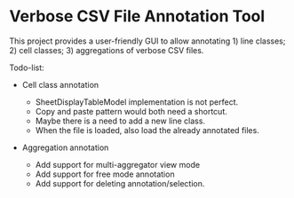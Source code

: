 # Verbose CSV File Annotation Tool
This project provides a user-friendly GUI to allow annotating 1) line classes; 2) cell classes; 3) aggregations of verbose CSV files.

Todo-list:
* Cell class annotation
  * SheetDisplayTableModel implementation is not perfect.
  * Copy and paste pattern would both need a shortcut.
  * Maybe there is a need to add a new line class.
  * When the file is loaded, also load the already annotated files.
    
* Aggregation annotation
  * Add support for multi-aggregator view mode
  * Add support for free mode annotation
  * Add support for deleting annotation/selection.
  
